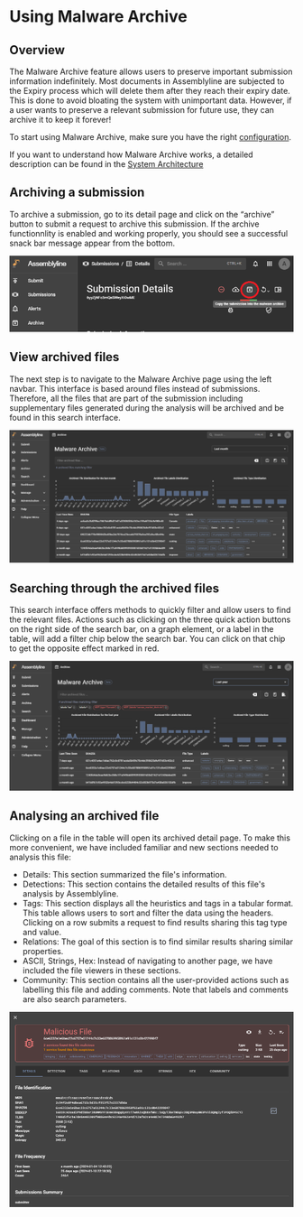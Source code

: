 # Using Malware Archive

## Overview

The Malware Archive feature allows users to preserve important submission information indefinitely. Most documents in Assemblyline are subjected to the Expiry process which will delete them after they reach their expiry date. This is done to avoid bloating the system with unimportant data. However, if a user wants to preserve a relevant submission for future use, they can archive it to keep it forever!

To start using Malware Archive, make sure you have the right [configuration](../installation//configuration/malware_archive.md).

If you want to understand how Malware Archive works, a detailed description can be found in the [System Architecture](../overview/architecture.md#keeping-files-forever-malware-archive)

## Archiving a submission

To archive a submission, go to its detail page and click on the “archive” button to submit a request to archive this submission. If the archive functionnlity is enabled and working properly, you should see a successful snack bar message appear from the bottom.

![File submission](./images/malware_archive1.png)

## View archived files

The next step is to navigate to the Malware Archive page using the left navbar. This interface is based around files instead of submissions. Therefore, all the files that are part of the submission including supplementary files generated during the analysis will be archived and be found in this search interface.

![File submission](./images/malware_archive2.png)

## Searching through the archived files

This search interface offers methods to quickly filter and allow users to find the relevant files. Actions such as clicking on the three quick action buttons on the right side of the search bar, on a graph element, or a label in the table, will add a filter chip below the search bar. You can click on that chip to get the opposite effect marked in red.

![File submission](./images/malware_archive3.png)

## Analysing an archived file

Clicking on a file in the table will open its archived detail page. To make this more convenient, we have included familiar and new sections needed to analysis this file:

- Details: This section summarized the file's information.
- Detections: This section contains the detailed results of this file's analysis by Assemblyline.
- Tags: This section displays all the heuristics and tags in a tabular format. This table allows users to sort and filter the data using the headers. Clicking on a row submits a request to find results sharing this tag type and value.
- Relations: The goal of this section is to find similar results sharing similar properties.
- ASCII, Strings, Hex: Instead of navigating to another page, we have included the file viewers in these sections.
- Community: This section contains all the user-provided actions such as labelling this file and adding comments. Note that labels and comments are also search parameters.

![File submission](./images/malware_archive4.png)
